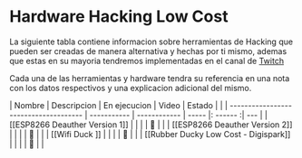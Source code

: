 # Hardware Hacking Low Cost

La siguiente tabla contiene informacion sobre herramientas de Hacking que pueden ser creadas de manera alternativa y hechas por ti mismo, ademas que estas en su mayoria tendremos implementadas en el canal de [Twitch](https://twitch.tv/SniferL4bs) 

Cada una de las herramientas y hardware tendra su referencia en una nota con los datos respectivos y una explicacion adicional del mismo. 


| Nombre                                | Descripcion | En ejecucion | Video | Estado |     |
| ------------------------------------- | ----------- | ------------ | ----- |: ------ :| --- |
| [[ESP8266 Deauther Version 1]]        |             |              |       | 🚧     |     |
| [[ESP8266 Deauther Version 2]]        |             |              |       | 🚧     |     |
| [[Wifi Duck  ]]                       |             |              |       | 🚧     |     |
| [[Rubber Ducky Low Cost - Digispark]] |             |              |       | 🚧     |     |
	